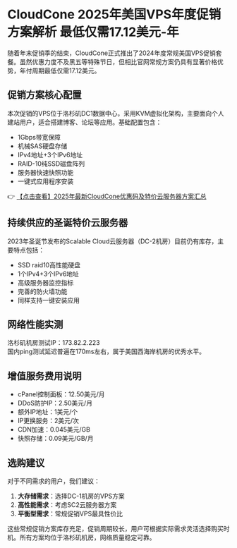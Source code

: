# CloudCone 2025年美国VPS年度促销方案解析 最低仅需17.12美元-年

随着年末促销季的结束，CloudCone正式推出了2024年度常规美国VPS促销套餐。虽然优惠力度不及黑五等特殊节日，但相比官网常规方案仍具有显著价格优势，年付周期最低仅需17.12美元。

## 促销方案核心配置

本次促销的VPS位于洛杉矶DC1数据中心，采用KVM虚拟化架构，主要面向个人建站用户，适合搭建博客、论坛等应用。基础配置包含：

- 1Gbps带宽保障
- 机械SAS硬盘存储
- IPv4地址+3个IPv6地址
- RAID-10纯SSD磁盘阵列
- 服务器快速快照功能
- 一键式应用程序安装

👉 [【点击查看】2025年最新CloudCone优惠码及特价云服务器方案汇总](https://bit.ly/Cloudcone)

## 持续供应的圣诞特价云服务器

2023年圣诞节发布的Scalable Cloud云服务器（DC-2机房）目前仍有库存，主要特点包括：

- SSD raid10高性能硬盘
- 1个IPv4+3个IPv6地址
- 高级服务器监控指标
- 完善的防火墙功能
- 同样支持一键安装应用

## 网络性能实测

洛杉矶机房测试IP：173.82.2.223  
国内ping测试延迟普遍在170ms左右，属于美国西海岸机房的优秀水平。

## 增值服务费用说明

- cPanel控制面板：12.50美元/月
- DDoS防护IP：2.50美元/月
- 额外IP地址：1美元/个
- IP更换服务：2美元/次
- CDN加速：0.045美元/GB
- 快照存储：0.09美元/GB/月

## 选购建议

对于不同需求的用户，我们建议：

1. **大存储需求**：选择DC-1机房的VPS方案
2. **高性能需求**：考虑SC2云服务器方案
3. **平衡型需求**：常规促销VPS最具性价比

这些常规促销方案库存充足，促销周期较长，用户可根据实际需求灵活选择购买时机。所有方案均位于洛杉矶机房，网络质量稳定可靠。